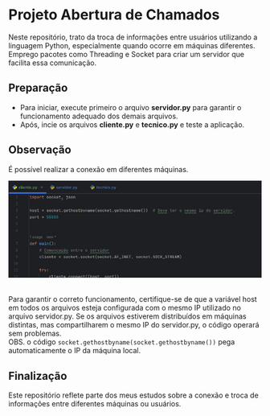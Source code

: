 # Projeto Abertura de Chamados

Neste repositório, trato da troca de informações entre usuários utilizando a linguagem Python, especialmente quando ocorre em máquinas diferentes. Emprego pacotes como Threading e Socket para criar um servidor que facilita essa comunicação.

## Preparação

- Para iniciar, execute primeiro o arquivo **servidor.py** para garantir o funcionamento adequado dos demais arquivos.
- Após, incie os arquivos **cliente.py** e **tecnico.py** e teste a aplicação.

## Observação

É possível realizar a conexão em diferentes máquinas. <br>

<img src="/ImagemTutorial/host.jpeg" width="550"/> <br><br>

Para garantir o correto funcionamento, certifique-se de que a variável host em todos os arquivos esteja configurada com o mesmo IP utilizado no arquivo servidor.py. Se os arquivos estiverem distribuídos em máquinas distintas, mas compartilharem o mesmo IP do servidor.py, o código operará sem problemas.<br>
OBS. o código `socket.gethostbyname(socket.gethostbyname())` pega automaticamente o IP da máquina local.

## Finalização

Este repositório reflete parte dos meus estudos sobre a conexão e troca de informações entre diferentes máquinas ou usuários.
